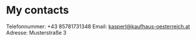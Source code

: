 # My contacts

Telefonnummer: +43 85781731348
Email: kasperl@kaufhaus-oesterreich.at
Adresse: Musterstraße 3
